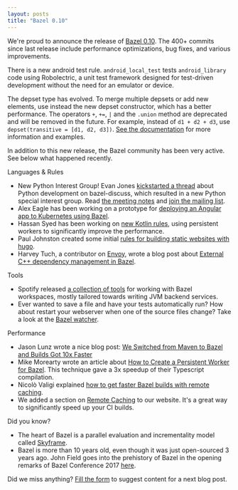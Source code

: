 ```yaml
---
layout: posts
title: "Bazel 0.10"
---
```


We're proud to announce the release of [Bazel 0.10](https://github.com/bazelbuild/bazel/releases/tag/0.10.0).
The 400+ commits since last release include performance optimizations, bug fixes,
and various improvements.

There is a new android test rule. `android_local_test` tests `android_library`
code using Robolectric, a unit test framework designed for test-driven
development without the need for an emulator or device.

The depset type has evolved. To merge multiple depsets or add new elements, use
instead the new depset constructor, which has a better performance. The
operators `+`, `+=`, `|` and the `.union` method are deprecated and will be
removed in the future. For example, instead of `d1 + d2 + d3`, use
`depset(transitive = [d1, d2, d3])`.
[See the documentation](https://docs.bazel.build/versions/master/skylark/depsets.html)
for more information and examples.

In addition to this new release, the Bazel community has been very active. See
below what happened recently.

Languages & Rules

*   New Python Interest Group! Evan Jones [kickstarted a thread](https://groups.google.com/forum/#!msg/bazel-discuss/NMO6KPyPKh4/VnxtEVP6EQAJ)
    about Python development on bazel-discuss, which resulted in a new Python
    special interest group. Read [the meeting notes](https://goo.gl/dyd49i) and
    [join the mailing list](https://groups.google.com/forum/#!forum/bazel-sig-python).
*   Alex Eagle has been working on a prototype for [deploying an Angular app to Kubernetes using Bazel](https://medium.com/@Jakeherringbone/deploying-an-angular-app-to-kubernetes-using-bazel-preview-91432b8690b5).
*   Hassan Syed has been working on [new Kotlin rules](https://github.com/bazelbuild/rules_kotlin),
    using persistent workers to significantly improve the performance.
*   Paul Johnston created some initial [rules for building static websites with hugo](https://github.com/stackb/rules_hugo).
*   Harvey Tuch, a contributor on [Envoy](https://www.envoyproxy.io/), wrote a
    blog post about [External C++ dependency management in Bazel](https://blog.envoyproxy.io/external-c-dependency-management-in-bazel-dd37477422f5).

Tools

*   Spotify released [a collection of tools](https://github.com/spotify/bazel-tools)
    for working with Bazel workspaces, mostly tailored towards writing JVM
    backend services.
*   Ever wanted to save a file and have your tests automatically run? How about
    restart your webserver when one of the source files change? Take a look at
    the [Bazel watcher](https://github.com/bazelbuild/bazel-watcher).

Performance

*   Jason Lunz wrote a nice blog post: [We Switched from Maven to Bazel and Builds Got 10x Faster](https://redfin.engineering/we-switched-from-maven-to-bazel-and-builds-got-10x-faster-b265a7845854)
*   Mike Morearty wrote an article about [How to Create a Persistent Worker for Bazel](https://medium.com/@mmorearty/how-to-create-a-persistent-worker-for-bazel-7738bba2cabb).
    This technique gave a 3x speedup of their Typescript compilation.
*   Nicolò Valigi explained [how to get faster Bazel builds with remote caching](https://nicolovaligi.com/faster-bazel-remote-caching-benchmark.html).
*   We added a section on [Remote Caching](https://docs.bazel.build/versions/master/remote-caching.html)
    to our website. It's a great way to significantly speed up your CI builds.

Did you know?

*   The heart of Bazel is a parallel evaluation and incrementality model called
    [Skyframe](https://bazel.build/designs/skyframe.html).
*   Bazel is more than 10 years old, even though it was just open-sourced 3
    years ago. John Field goes into the prehistory of Bazel in the opening
    remarks of Bazel Conference 2017 [here](https://youtu.be/3eFllvz8_0k?list=PLxNYxgaZ8RseY0KmkXQSt0StE71E7yizG&t=424).

Did we miss anything?
[Fill the form](https://docs.google.com/forms/d/e/1FAIpQLSde7NGMKA1xK2RZnOLk8XKm3A-Y09guJAFrkX35RCJxn3RB4w/viewform?usp=sf_link)
to suggest content for a next blog post.
